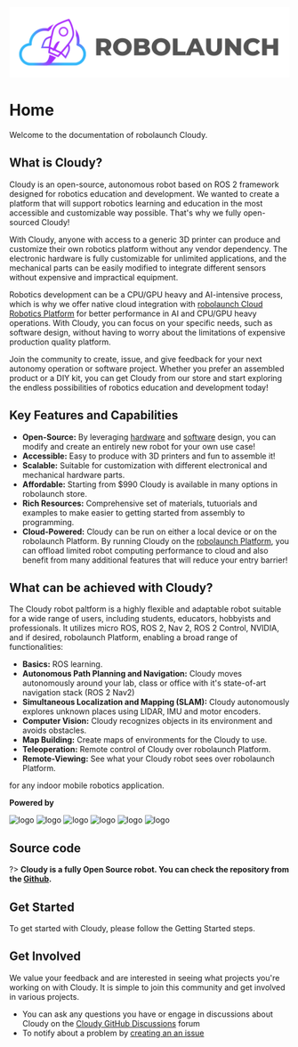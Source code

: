 ![robolaunch_logo](./logo/robolaunch_logo_black.png)

# Home
Welcome to the documentation of robolaunch Cloudy. 

## What is Cloudy?
Cloudy is an open-source, autonomous robot based on ROS 2 framework designed for robotics education and development. We wanted to create a platform that will support robotics learning and education in the most accessible and customizable way possible. That's why we fully open-sourced Cloudy!

With Cloudy, anyone with access to a generic 3D printer can produce and customize their own robotics platform without any vendor dependency. The electronic hardware is fully customizable for unlimited applications, and the mechanical parts can be easily modified to integrate different sensors without expensive and impractical equipment.

Robotics development can be a CPU/GPU heavy and AI-intensive process, which is why we offer native cloud integration with [robolaunch Cloud Robotics Platform](https://www.robolaunch.io/) for better performance in AI and CPU/GPU heavy operations. With Cloudy, you can focus on your specific needs, such as software design, without having to worry about the limitations of expensive production quality platform.

Join the community to create, issue, and give feedback for your next autonomy operation or software project. Whether you prefer an assembled product or a DIY kit, you can get Cloudy from our store and start exploring the endless possibilities of robotics education and development today!

## Key Features and Capabilities
- **Open-Source:** By leveraging [hardware](https://grabcad.com/library/robolaunch-cloudy-1) and [software](https://github.com/robolaunch/cloudy) design, you can modify and create an entirely new robot for your own use case!
- **Accessible:** Easy to produce with 3D printers and fun to assemble it!
- **Scalable:** Suitable for customization with different electronical and mechanical hardware parts.
- **Affordable:** Starting from $990 Cloudy is available in many options in robolaunch store.
- **Rich Resources:** Comprehensive set of materials, tutuorials and examples to make easier to getting started from assembly to programming. 
- **Cloud-Powered:** Cloudy can be run on either a local device or on the robolaunch Platform. By running Cloudy on the [robolaunch Platform](https://www.robolaunch.io/platform), you can offload limited robot computing performance to cloud and also benefit from many additional features that will reduce your entry barrier!

## What can be achieved with Cloudy?
The Cloudy robot paltform is a highly flexible and adaptable robot suitable for a wide range of users, including students, educators, hobbyists and professionals. It utilizes micro ROS, ROS 2, Nav 2, ROS 2 Control, NVIDIA, and if desired, robolaunch Platform, enabling a broad range of functionalities:

- **Basics:** ROS learning.
- **Autonomous Path Planning and Navigation:** Cloudy moves autonomously around your lab, class or office with it's state-of-art navigation stack (ROS 2 Nav2)
- **Simultaneous Localization and Mapping (SLAM):** Cloudy autonomously explores unknown places using LIDAR, IMU and motor encoders.
- **Computer Vision:** Cloudy recognizes objects in its environment and avoids obstacles.
- **Map Building:** Create maps of environments for the Cloudy to use.
- **Teleoperation:** Remote control of Cloudy over robolaunch Platform.
- **Remote-Viewing:** See what your Cloudy robot sees over robolaunch Platform.


for any indoor mobile robotics application.

**Powered by**

![logo](https://micro.ros.org/img/micro-ROS_big_logo.png ':size=20%')
![logo](https://www.nvidia.com/content/dam/en-zz/Solutions/about-nvidia/logo-and-brand/01-nvidia-logo-horiz-500x200-2c50-d.png ':size=15%')
![logo](https://navigation.ros.org/_static/nav2_logo.png ':size=5%')
![logo](/logo/ROS2_Color.svg ':size=25%')
![logo](https://gazebosim.org/assets/images/logos/gazebo_horz_pos.png ':size=15%')
![logo](https://control.ros.org/master/_static/logo_ros-controls.png ':size=7%')

## Source code

?> **Cloudy is a fully Open Source robot. You can check the repository from the [Github](https://github.com/robolaunch/cloudy).**

## Get Started
To get started with Cloudy, please follow the Getting Started steps.

## Get Involved
We value your feedback and are interested in seeing what projects you're working on with Cloudy. It is simple to join this community and get involved in various projects.
- You can ask any questions you have or engage in discussions about Cloudy on the [Cloudy GitHub Discussions](https://github.com/robolaunch/cloudy/discussions/landing) forum
- To notify about a problem by [creating an an issue](https://github.com/robolaunch/cloudy/issues)


